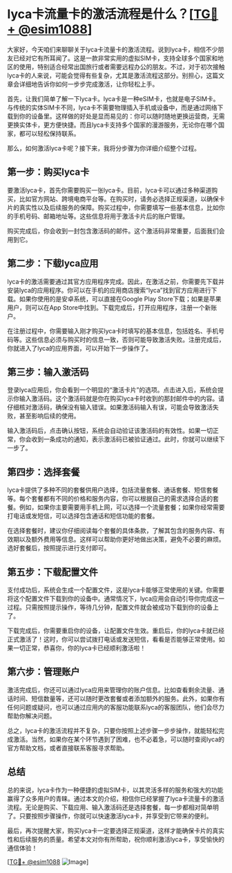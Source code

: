 # lyca卡流量卡的激活流程是什么？[[TG💪+ @esim1088](https://t.me/s/esim1088)]

大家好，今天咱们来聊聊关于lyca卡流量卡的激活流程。说到lyca卡，相信不少朋友已经对它有所耳闻了。这是一款非常实用的虚拟SIM卡，支持全球多个国家和地区的使用，特别适合经常出国旅行或者需要远程办公的朋友。不过，对于初次接触lyca卡的人来说，可能会觉得有些复杂，尤其是激活流程这部分。别担心，这篇文章会详细地告诉你如何一步步完成激活，让你轻松上手。

首先，让我们简单了解一下lyca卡。lyca卡是一种eSIM卡，也就是电子SIM卡。与传统的实体SIM卡不同，lyca卡不需要物理插入手机或设备中，而是通过网络下载到你的设备里。这样做的好处是显而易见的：你可以随时随地更换运营商，无需更换实体卡，更方便快捷。而且lyca卡支持多个国家的漫游服务，无论你在哪个国家，都可以轻松保持联系。

那么，如何激活lyca卡呢？接下来，我将分步骤为你详细介绍整个过程。

## 第一步：购买lyca卡

要激活lyca卡，首先你需要购买一张lyca卡。目前，lyca卡可以通过多种渠道购买，比如官方网站、跨境电商平台等。在购买时，请务必选择正规渠道，以确保卡片的真实性以及后续服务的保障。购买过程中，你需要填写一些基本信息，比如你的手机号码、邮箱地址等。这些信息将用于激活卡片后的账户管理。

购买完成后，你会收到一封包含激活码的邮件。这个激活码非常重要，后面我们会用到它。

## 第二步：下载lyca应用

lyca卡的激活需要通过其官方应用程序完成。因此，在激活之前，你需要先下载并安装lyca的应用程序。你可以在手机的应用商店搜索“lyca”找到官方应用进行下载。如果你使用的是安卓系统，可以直接在Google Play Store下载；如果是苹果用户，则可以在App Store中找到。下载完成后，打开应用程序，注册一个新账户。

在注册过程中，你需要输入刚才购买lyca卡时填写的基本信息，包括姓名、手机号码等。这些信息必须与购买时的信息一致，否则可能导致激活失败。注册完成后，你就进入了lyca的应用界面，可以开始下一步操作了。

## 第三步：输入激活码

登录lyca应用后，你会看到一个明显的“激活卡片”的选项。点击进入后，系统会提示你输入激活码。这个激活码就是你在购买lyca卡时收到的那封邮件中的内容。请仔细核对激活码，确保没有输入错误。如果激活码输入有误，可能会导致激活失败，甚至影响后续的使用。

输入激活码后，点击确认按钮，系统会自动验证该激活码的有效性。如果一切正常，你会收到一条成功的通知，表示激活码已被验证通过。此时，你就可以继续下一步了。

## 第四步：选择套餐

lyca卡提供了多种不同的套餐供用户选择，包括流量套餐、通话套餐、短信套餐等。每个套餐都有不同的价格和服务内容，你可以根据自己的需求选择合适的套餐。例如，如果你主要需要用手机上网，可以选择一个流量套餐；如果你经常需要打电话或发短信，可以选择包含通话和短信功能的套餐。

在选择套餐时，建议你仔细阅读每个套餐的具体条款，了解其包含的服务内容、有效期以及额外费用等信息。这样可以帮助你更好地做出决策，避免不必要的麻烦。选好套餐后，按照提示进行支付即可。

## 第五步：下载配置文件

支付成功后，系统会生成一个配置文件，这是lyca卡能够正常使用的关键。你需要将这个配置文件下载到你的设备中。通常情况下，lyca应用会自动引导你完成这一过程。只需按照提示操作，等待几分钟，配置文件就会被成功下载到你的设备上了。

下载完成后，你需要重启你的设备，让配置文件生效。重启后，你的lyca卡就已经正式激活了！这时，你可以尝试拨打电话或发送短信，看看是否能够正常使用。如果一切正常，恭喜你，你的lyca卡已经顺利激活啦！

## 第六步：管理账户

激活完成后，你还可以通过lyca应用来管理你的账户信息。比如查看剩余流量、通话时间、短信数量等，还可以随时更改套餐或者添加额外的服务。此外，如果你有任何问题或疑问，也可以通过应用内的客服功能联系lyca的客服团队，他们会尽力帮助你解决问题。

总之，lyca卡的激活流程并不复杂，只要你按照上述步骤一步步操作，就能轻松完成激活。当然，如果你在某个环节遇到了困难，也不必着急，可以随时查阅lyca的官方帮助文档，或者直接联系客服寻求帮助。

## 总结

总的来说，lyca卡作为一种便捷的虚拟SIM卡，以其灵活多样的服务和强大的功能赢得了众多用户的青睐。通过本文的介绍，相信你已经掌握了lyca卡流量卡的激活流程。无论是购买、下载应用、输入激活码还是选择套餐，每一步都相对简单明了。只要按照步骤操作，你就可以快速激活lyca卡，并享受到它带来的便利。

最后，再次提醒大家，购买lyca卡一定要选择正规渠道，这样才能确保卡片的真实性和后续服务的质量。希望本文对你有所帮助，祝你顺利激活lyca卡，享受愉快的通信体验！

[[TG💪+ @esim1088](https://t.me/s/esim1088) ![Image](https://i.postimg.cc/4NQfJmqS/Snipaste-2025-05-13-00-14-12.png)]